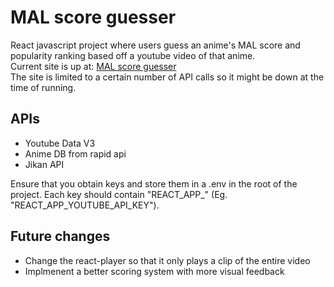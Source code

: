 # MAL score guesser

React javascript project where users guess an anime's MAL score and popularity ranking based off a youtube video of that anime. <br>
Current site is up at: [MAL score guesser](mal-score-guesser-32yf8z55g-jonathan-ami.vercel.app) <br>
The site is limited to a certain number of API calls so it might be down at the time of running.

## APIs
- Youtube Data V3 
- Anime DB from rapid api
- Jikan API

Ensure that you obtain keys and store them in a .env in the root of the project. 
Each key should contain "REACT_APP_" (Eg. "REACT_APP_YOUTUBE_API_KEY"). 


## Future changes

- Change the react-player so that it only plays a clip of the entire video
- Implmenent a better scoring system with more visual feedback

